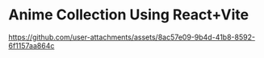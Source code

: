 # Anime Collection Using React+Vite





https://github.com/user-attachments/assets/8ac57e09-9b4d-41b8-8592-6f1157aa864c













